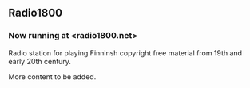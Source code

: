 ## Radio1800

### Now running at <radio1800.net>


Radio station for playing Finninsh copyright free material from 19th and early 20th century. 

More content to be added.